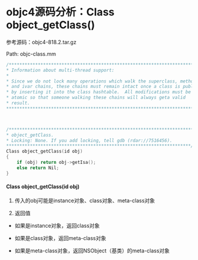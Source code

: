 

# objc4源码分析：Class object_getClass()

参考源码：objc4-818.2.tar.gz



Path: objc-class.mm

```objective-c
/***********************************************************************
* Information about multi-thread support:
*
* Since we do not lock many operations which walk the superclass, method
* and ivar chains, these chains must remain intact once a class is published
* by inserting it into the class hashtable.  All modifications must be
* atomic so that someone walking these chains will always geta valid
* result.
***********************************************************************/



/***********************************************************************
* object_getClass.
* Locking: None. If you add locking, tell gdb (rdar://7516456).
**********************************************************************/
Class object_getClass(id obj)
{
    if (obj) return obj->getIsa();
    else return Nil;
}
```



#### Class object_getClass(id obj)

1. 传入的obj可能是instance对象、class对象、meta-class对象

2. 返回值

- 如果是instance对象，返回class对象

- 如果是class对象，返回meta-class对象

- 如果是meta-class对象，返回NSObject（基类）的meta-class对象